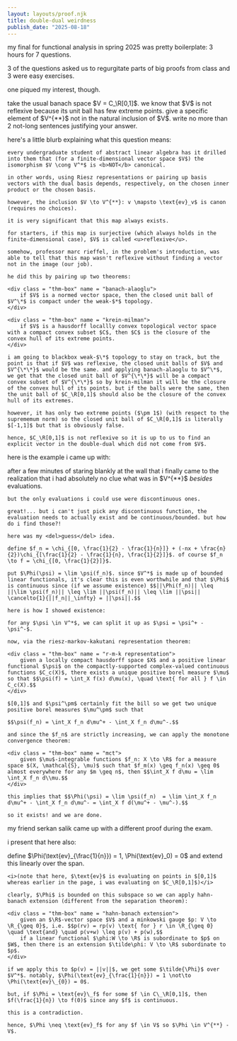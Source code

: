 ```yaml
---
layout: layouts/proof.njk
title: double-dual weirdness
publish_date: "2025-08-18"
---
```


my final for functional analysis in spring 2025 was pretty boilerplate: 3 hours for 7 questions. 

3 of the questions asked us to regurgitate parts of big proofs from class and 3 were easy exercises.

one piqued my interest, though.

<div class = "subthm-box" type = "question">
    take the usual banach space $V = C_\R[0,1]$. we know that $V$ is not reflexive because its unit ball has few extreme points. give a specific element of $V^{**}$ not in the natural inclusion of $V$. write no more than 2 not-long sentences justifying your answer.
</div>

here's a little blurb explaining what this question means:

<div class = "subthm-box" type = "background">

    every undergraduate student of abstract linear algebra has it drilled into them that (for a finite-dimensional vector space $V$) the isomorphism $V \cong V^*$ is <b>NOT</b> canonical.

    in other words, using Riesz representations or pairing up basis vectors with the dual basis depends, respectively, on the chosen inner product or the chosen basis.

    however, the inclusion $V \to V^{**}: v \mapsto \text{ev}_v$ is canon (requires no choices).

    it is very significant that this map always exists.

    for starters, if this map is surjective (which always holds in the finite-dimensional case), $V$ is called <u>reflexive</u>.

    somehow, professor marc rieffel, in the problem's introduction, was able to tell that this map wasn't reflexive without finding a vector not in the image (our job).

    he did this by pairing up two theorems:

    <div class = "thm-box" name = "banach-alaoglu">
        if $V$ is a normed vector space, then the closed unit ball of $V^\*$ is compact under the weak-$*$ topology.
    </div>

    <div class = "thm-box" name = "krein-milman">
        if $V$ is a hausdorff locallly convex topological vector space with a compact convex subset $C$, then $C$ is the closure of the convex hull of its extreme points.
    </div>

    i am going to blackbox weak-$\*$ topology to stay on track, but the point is that if $V$ was reflexive, the closed unit balls of $V$ and $V^{\*\*}$ would be the same. and applying banach-alaoglu to $V^\*$, we get that the closed unit ball of $V^{\*\*}$ will be a compact convex subset of $V^{\*\*}$ so by krein-milman it will be the closure of the convex hull of its points. but if the balls were the same, then the unit ball of $C_\R[0,1]$ should also be the closure of the convex hull of its extremes.
    
    however, it has only two extreme points ($\pm 1$) (with respect to the suprememum norm) so the closed unit ball of $C_\R[0,1]$ is literally $[-1,1]$ but that is obviously false.

    hence, $C_\R[0,1]$ is not reflexive so it is up to us to find an explicit vector in the double-dual which did not come from $V$.
</div>

here is the example i came up with:

<div class = "subthm-box" type = "proof">
    after a few minutes of staring blankly at the wall that i finally came to the realization that i had absolutely no clue what was in $V^{**}$ <i>besides</i> evaluations.

    but the only evaluations i could use were discontinuous ones.

    great!... but i can't just pick any discontinuous function, the evaluation needs to actually exist and be continuous/bounded. but how do i find those?!

    here was my <del>guess</del> idea.

    define $f_n = \chi_{[0, \frac{1}{2} - \frac{1}{n}]} + (-nx + \frac{n}{2})\chi_{[\frac{1}{2} - \frac{1}{n}, \frac{1}{2}]}$. of course $f_n \to f = \chi_{[0, \frac{1}{2}]}$.

    put $\Phi(\psi) = \lim \psi(f_n)$. since $V^*$ is made up of bounded linear functionals, it's clear this is even worthwhile and that $\Phi$ is continuous since (if we assume existence) $$||\Phi(f_n)|| \leq ||\lim \psi(f_n)|| \leq \lim ||\psi(f_n)|| \leq \lim ||\psi|| \cancelto{1}{||f_n||_\infty} = ||\psi||.$$

    here is how I showed existence:

    for any $\psi \in V^*$, we can split it up as $\psi = \psi^+ - \psi^-$.

    now, via the riesz-markov-kakutani representation theorem:

    <div class = "thm-box" name = "r-m-k representation">
        given a locally compact hausdorff space $X$ and a positive linear functional $\psi$ on the compactly-supported complex-valued continuous functions $C_c(X)$, there exists a unique positive borel measure $\mu$ so that $$\psi(f) = \int_X f(x) d\mu(x), \quad \text{ for all } f \in C_c(X).$$
    </div>

    $[0,1]$ and $\psi^\pm$ certainly fit the bill so we get two unique positive borel measures $\mu^\pm$ such that

    $$\psi(f_n) = \int_X f_n d\mu^+ - \int_X f_n d\mu^-.$$

    and since the $f_n$ are strictly increasing, we can apply the monotone convergence theorem:

    <div class = "thm-box" name = "mct">
        given $\mu$-integrable functions $f_n: X \to \R$ for a measure space $(X, \mathcal{S}, \mu)$ such that $f_m(x) \geq f_n(x) \geq 0$ almost everywhere for any $m \geq n$, then $$\int_X f d\mu = \lim \int_X f_n d\\mu.$$
    </div>

    this implies that $$\Phi(\psi) = \lim \psi(f_n)  = \lim \int_X f_n d\mu^+ - \int_X f_n d\mu^- = \int_X f d(\mu^+ - \mu^-).$$

    so it exists! and we are done.
</div>

my friend serkan salik came up with a different proof during the exam.

i present that here also:

<div class = "subthm-box" type = "proof">
    define $\Phi(\text{ev}_{\frac{1}{n}}) = 1, \Phi(\text{ev}_0) = 0$ and extend this linearly over the span.
    
    <i>(note that here, $\text{ev}$ is evaluating on points in $[0,1]$ whereas earlier in the page, i was evaluating on $C_\R[0,1]$)</i>

    clearly, $\Phi$ is bounded on this subspace so we can apply hahn-banach extension (different from the separation theorem):

    <div class = "thm-box" name = "hahn-banach extension">
        given an $\R$-vector space $V$ and a minkowski gauge $p: V \to \R_{\geq 0}$, i.e. $$p(rv) = rp(v) \text{ for } r \in \R_{\geq 0} \quad \text{and} \quad p(v+w) \leq p(v) + p(w),$$
        if a linear functional $\phi:W \to \R$ is subordinate to $p$ on $W$, then there is an extension $\tilde\phi: V \to \R$ subordinate to $p$.
    </div>

    if we apply this to $p(v) = ||v||$, we get some $\tilde{\Phi}$ over $V^*$. notably, $\Phi(\text{ev}_{\frac{1}{n}}) = 1 \not\to \Phi(\text{ev}\_{0}) = 0$.
    
    but, if $\Phi = \text{ev}\_f$ for some $f \in C\_\R[0,1]$, then $f(\frac{1}{n}) \to f(0)$ since any $f$ is continuous.

    this is a contradiction.

    hence, $\Phi \neq \text{ev}_f$ for any $f \in V$ so $\Phi \in V^{**} - V$.
</div>